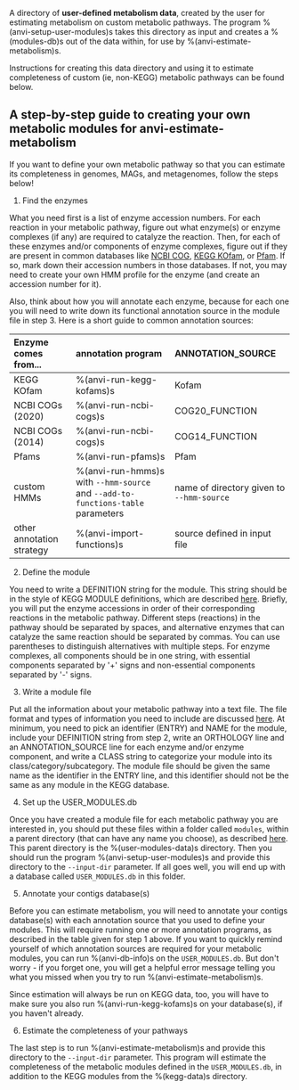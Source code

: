 A directory of **user-defined metabolism data**, created by the user for estimating metabolism on custom metabolic pathways. The program %(anvi-setup-user-modules)s takes this directory as input and creates a %(modules-db)s out of the data within, for use by %(anvi-estimate-metabolism)s.

Instructions for creating this data directory and using it to estimate completeness of custom (ie, non-KEGG) metabolic pathways can be found below.

## A step-by-step guide to creating your own metabolic modules for anvi-estimate-metabolism

If you want to define your own metabolic pathway so that you can estimate its completeness in genomes, MAGs, and metagenomes, follow the steps below!

1. Find the enzymes

What you need first is a list of enzyme accession numbers. For each reaction in your metabolic pathway, figure out what enzyme(s) or enzyme complexes (if any) are required to catalyze the reaction. Then, for each of these enzymes and/or components of enzyme complexes, figure out if they are present in common databases like [NCBI COG](https://www.ncbi.nlm.nih.gov/research/cog), [KEGG KOfam](https://www.genome.jp/tools/kofamkoala/), or [Pfam](http://pfam.xfam.org/). If so, mark down their accession numbers in those databases. If not, you may need to create your own HMM profile for the enzyme (and create an accession number for it).

Also, think about how you will annotate each enzyme, because for each one you will need to write down its functional annotation source in the module file in step 3. Here is a short guide to common annotation sources:

Enzyme comes from... | annotation program | ANNOTATION_SOURCE
|:---|:---|:---|
KEGG KOfam | %(anvi-run-kegg-kofams)s | Kofam
NCBI COGs (2020) | %(anvi-run-ncbi-cogs)s | COG20_FUNCTION
NCBI COGs (2014) | %(anvi-run-ncbi-cogs)s | COG14_FUNCTION
Pfams | %(anvi-run-pfams)s | Pfam
custom HMMs | %(anvi-run-hmms)s with `--hmm-source` and `--add-to-functions-table` parameters | name of directory given to `--hmm-source`
other annotation strategy | %(anvi-import-functions)s | source defined in input file

2. Define the module

You need to write a DEFINITION string for the module. This string should be in the style of KEGG MODULE definitions, which are described [here](https://merenlab.org/software/anvio/help/main/programs/anvi-estimate-metabolism/#what-data-is-used-for-estimation). Briefly, you will put the enzyme accessions in order of their corresponding reactions in the metabolic pathway. Different steps (reactions) in the pathway should be separated by spaces, and alternative enzymes that can catalyze the same reaction should be separated by commas. You can use parentheses to distinguish alternatives with multiple steps. For enzyme complexes, all components should be in one string, with essential components separated by '+' signs and non-essential components separated by '-' signs.

3. Write a module file

Put all the information about your metabolic pathway into a text file. The file format and types of information you need to include are discussed [here](https://merenlab.org/software/anvio/help/main/programs/anvi-setup-user-modules/#how-do-i-format-the-module-files). At minimum, you need to pick an identifier (ENTRY) and NAME for the module, include your DEFINITION string from step 2, write an ORTHOLOGY line and an ANNOTATION_SOURCE line for each enzyme and/or enzyme component, and write a CLASS string to categorize your module into its class/category/subcategory. The module file should be given the same name as the identifier in the ENTRY line, and this identifier should not be the same as any module in the KEGG database.

4. Set up the USER_MODULES.db

Once you have created a module file for each metabolic pathway you are interested in, you should put these files within a folder called `modules`, within a parent directory (that can have any name you choose), as described [here](https://merenlab.org/software/anvio/help/main/programs/anvi-setup-user-modules/#input-directory-format). This parent directory is the %(user-modules-data)s directory. Then you should run the program %(anvi-setup-user-modules)s and provide this directory to the `--input-dir` parameter. If all goes well, you will end up with a database called `USER_MODULES.db` in this folder.

5. Annotate your contigs database(s)

Before you can estimate metabolism, you will need to annotate your contigs database(s) with each annotation source that you used to define your modules. This will require running one or more annotation programs, as described in the table given for step 1 above. If you want to quickly remind yourself of which annotation sources are required for your metabolic modules, you can run %(anvi-db-info)s on the `USER_MODULES.db`. But don't worry - if you forget one, you will get a helpful error message telling you what you missed when you try to run %(anvi-estimate-metabolism)s.

Since estimation will always be run on KEGG data, too, you will have to make sure you also run %(anvi-run-kegg-kofams)s on your database(s), if you haven't already.

6. Estimate the completeness of your pathways

The last step is to run %(anvi-estimate-metabolism)s and provide this directory to the `--input-dir` parameter. This program will estimate the completeness of the metabolic modules defined in the `USER_MODULES.db`, in addition to the KEGG modules from the %(kegg-data)s directory.
